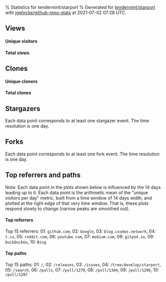 % Statistics for tendermint/starport
% Generated for [tendermint/starport](https://github.com/tendermint/starport) with [jgehrcke/github-repo-stats](https://github.com/jgehrcke/github-repo-stats) at 2021-07-02 07:28 UTC.


## Views

#### Unique visitors
<div id="chart_views_unique" class="full-width-chart"></div>

#### Total views
<div id="chart_views_total" class="full-width-chart"></div>

<div class="pagebreak-for-print"> </div>


## Clones

#### Unique cloners
<div id="chart_clones_unique" class="full-width-chart"></div>

#### Total clones
<div id="chart_clones_total" class="full-width-chart"></div>



<div class="pagebreak-for-print"> </div>



## Stargazers

Each data point corresponds to at least one stargazer event.
The time resolution is one day.

<div id="chart_stargazers" class="full-width-chart"></div>




## Forks

Each data point corresponds to at least one fork event.
The time resolution is one day.

<div id="chart_forks" class="full-width-chart"></div>




<div class="pagebreak-for-print"> </div>



## Top referrers and paths


Note: Each data point in the plots shown below is influenced by the 14 days
leading up to it. Each data point is the arithmetic mean of the "unique
visitors per day" metric, built from a time window of 14 days width, and
plotted at the right edge of that very time window. That is, these plots
respond slowly to change (narrow peaks are smoothed out).




#### Top referrers


<div id="chart_referrers_top_n_alltime" class="full-width-chart"></div>

Top 15 referrers: 01: `github.com`, 02: `Google`, 03: `blog.cosmos.network`, 04: `t.co`, 05: `reddit.com`, 06: `youtube.com`, 07: `medium.com`, 08: `gitpod.io`, 09: `DuckDuckGo`, 10: `Bing`





#### Top paths


<div id="chart_paths_top_n_alltime" class="full-width-chart"></div>

Top 15 paths: 01: `/`, 02: `/releases`, 03: `/issues`, 04: `/tree/develop/starport`, 05: `/search`, 06: `/pulls`, 07: `/pull/1279`, 08: `/pull/1304`, 09: `/pull/1296`, 10: `/pull/1287`


<script type="text/javascript">
    vegaEmbed('#chart_views_unique', {"$schema": "https://vega.github.io/schema/vega-lite/v4.8.1.json", "config": {"arc": {"fill": "#1b1e23"}, "area": {"fill": "#1b1e23"}, "axisBottom": {"domainColor": "#a9b4c4", "gridColor": "#a9b4c4", "labelColor": "#1b1e23", "labelFont": "relative-mono-11-pitch-pro, Menlo, monospace", "tickColor": "#a9b4c4", "titleColor": "#1b1e23", "titleFont": "relative-mono-11-pitch-pro, Menlo, monospace"}, "axisLeft": {"domainColor": "#a9b4c4", "gridColor": "#a9b4c4", "labelColor": "#1b1e23", "labelFont": "relative-mono-11-pitch-pro, Menlo, monospace", "tickColor": "#a9b4c4", "titleColor": "#1b1e23", "titleFont": "relative-mono-11-pitch-pro, Menlo, monospace"}, "axisX": {"grid": false}, "axisY": {"grid": false, "labelBound": true}, "background": "#FFFFFF", "group": {"fill": "#FFFFFF"}, "header": {"fontWeight": 400, "labelFont": "relative-mono-11-pitch-pro, Menlo, monospace", "titleFont": "relative-mono-11-pitch-pro, Menlo, monospace"}, "legend": {"labelFont": "relative-mono-11-pitch-pro, Menlo, monospace", "symbolSize": 200, "symbolType": "circle", "titleFont": "relative-mono-11-pitch-pro, Menlo, monospace"}, "line": {"color": "#1b1e23", "stroke": "#1b1e23"}, "path": {"stroke": "#1b1e23"}, "point": {"color": "#1b1e23", "cursor": "pointer", "filled": true, "size": 100}, "range": {"category": ["#85a2f7", "#ea9755", "#7eb36a", "#f07071", "#bc85d9", "#e587b6", "#a9b4c4", "#d4c05e", "#64b9c4"]}, "style": {"bar": {"fill": "#1b1e23"}, "text": {"font": "relative-mono-11-pitch-pro, Menlo, monospace", "fontWeight": 400}}, "symbol": {"shape": "circle"}, "title": {"anchor": "start", "font": "relative-mono-11-pitch-pro, Menlo, monospace", "fontWeight": 400}, "trail": {"color": "#1b1e23", "stroke": "#1b1e23"}, "view": {"stroke": null}}, "data": {"name": "data-8a87b8775581b2273b3ab47ebe6839c9"}, "datasets": {"data-8a87b8775581b2273b3ab47ebe6839c9": [{"time": "2021-06-18T00:00:00+00:00", "views_total": 150, "views_unique": 44}, {"time": "2021-06-19T00:00:00+00:00", "views_total": 322, "views_unique": 54}, {"time": "2021-06-20T00:00:00+00:00", "views_total": 205, "views_unique": 48}, {"time": "2021-06-21T00:00:00+00:00", "views_total": 890, "views_unique": 84}, {"time": "2021-06-22T00:00:00+00:00", "views_total": 940, "views_unique": 88}, {"time": "2021-06-23T00:00:00+00:00", "views_total": 613, "views_unique": 54}, {"time": "2021-06-24T00:00:00+00:00", "views_total": 402, "views_unique": 99}, {"time": "2021-06-25T00:00:00+00:00", "views_total": 818, "views_unique": 50}, {"time": "2021-06-26T00:00:00+00:00", "views_total": 226, "views_unique": 42}, {"time": "2021-06-27T00:00:00+00:00", "views_total": 194, "views_unique": 37}, {"time": "2021-06-28T00:00:00+00:00", "views_total": 556, "views_unique": 61}, {"time": "2021-06-29T00:00:00+00:00", "views_total": 608, "views_unique": 52}, {"time": "2021-06-30T00:00:00+00:00", "views_total": 857, "views_unique": 63}, {"time": "2021-07-01T00:00:00+00:00", "views_total": 672, "views_unique": 66}, {"time": "2021-07-02T00:00:00+00:00", "views_total": 97, "views_unique": 12}]}, "encoding": {"x": {"field": "time", "timeUnit": "yearmonthdate", "title": "date", "type": "temporal"}, "y": {"field": "views_unique", "scale": {"domain": [0, 108.9], "zero": true}, "title": "unique views per day", "type": "quantitative"}}, "height": 200, "mark": {"point": true, "type": "line"}, "padding": 10, "width": "container"}, {"actions": false, "renderer": "svg"}).catch(console.error);
vegaEmbed('#chart_views_total', {"$schema": "https://vega.github.io/schema/vega-lite/v4.8.1.json", "config": {"arc": {"fill": "#1b1e23"}, "area": {"fill": "#1b1e23"}, "axisBottom": {"domainColor": "#a9b4c4", "gridColor": "#a9b4c4", "labelColor": "#1b1e23", "labelFont": "relative-mono-11-pitch-pro, Menlo, monospace", "tickColor": "#a9b4c4", "titleColor": "#1b1e23", "titleFont": "relative-mono-11-pitch-pro, Menlo, monospace"}, "axisLeft": {"domainColor": "#a9b4c4", "gridColor": "#a9b4c4", "labelColor": "#1b1e23", "labelFont": "relative-mono-11-pitch-pro, Menlo, monospace", "tickColor": "#a9b4c4", "titleColor": "#1b1e23", "titleFont": "relative-mono-11-pitch-pro, Menlo, monospace"}, "axisX": {"grid": false}, "axisY": {"grid": false, "labelBound": true}, "background": "#FFFFFF", "group": {"fill": "#FFFFFF"}, "header": {"fontWeight": 400, "labelFont": "relative-mono-11-pitch-pro, Menlo, monospace", "titleFont": "relative-mono-11-pitch-pro, Menlo, monospace"}, "legend": {"labelFont": "relative-mono-11-pitch-pro, Menlo, monospace", "symbolSize": 200, "symbolType": "circle", "titleFont": "relative-mono-11-pitch-pro, Menlo, monospace"}, "line": {"color": "#1b1e23", "stroke": "#1b1e23"}, "path": {"stroke": "#1b1e23"}, "point": {"color": "#1b1e23", "cursor": "pointer", "filled": true, "size": 100}, "range": {"category": ["#85a2f7", "#ea9755", "#7eb36a", "#f07071", "#bc85d9", "#e587b6", "#a9b4c4", "#d4c05e", "#64b9c4"]}, "style": {"bar": {"fill": "#1b1e23"}, "text": {"font": "relative-mono-11-pitch-pro, Menlo, monospace", "fontWeight": 400}}, "symbol": {"shape": "circle"}, "title": {"anchor": "start", "font": "relative-mono-11-pitch-pro, Menlo, monospace", "fontWeight": 400}, "trail": {"color": "#1b1e23", "stroke": "#1b1e23"}, "view": {"stroke": null}}, "data": {"name": "data-8a87b8775581b2273b3ab47ebe6839c9"}, "datasets": {"data-8a87b8775581b2273b3ab47ebe6839c9": [{"time": "2021-06-18T00:00:00+00:00", "views_total": 150, "views_unique": 44}, {"time": "2021-06-19T00:00:00+00:00", "views_total": 322, "views_unique": 54}, {"time": "2021-06-20T00:00:00+00:00", "views_total": 205, "views_unique": 48}, {"time": "2021-06-21T00:00:00+00:00", "views_total": 890, "views_unique": 84}, {"time": "2021-06-22T00:00:00+00:00", "views_total": 940, "views_unique": 88}, {"time": "2021-06-23T00:00:00+00:00", "views_total": 613, "views_unique": 54}, {"time": "2021-06-24T00:00:00+00:00", "views_total": 402, "views_unique": 99}, {"time": "2021-06-25T00:00:00+00:00", "views_total": 818, "views_unique": 50}, {"time": "2021-06-26T00:00:00+00:00", "views_total": 226, "views_unique": 42}, {"time": "2021-06-27T00:00:00+00:00", "views_total": 194, "views_unique": 37}, {"time": "2021-06-28T00:00:00+00:00", "views_total": 556, "views_unique": 61}, {"time": "2021-06-29T00:00:00+00:00", "views_total": 608, "views_unique": 52}, {"time": "2021-06-30T00:00:00+00:00", "views_total": 857, "views_unique": 63}, {"time": "2021-07-01T00:00:00+00:00", "views_total": 672, "views_unique": 66}, {"time": "2021-07-02T00:00:00+00:00", "views_total": 97, "views_unique": 12}]}, "encoding": {"x": {"field": "time", "timeUnit": "yearmonthdate", "title": "date", "type": "temporal"}, "y": {"field": "views_total", "scale": {"domain": [0, 1034.0], "zero": true}, "title": "total views per day", "type": "quantitative"}}, "height": 200, "mark": {"point": true, "type": "line"}, "padding": 10, "width": "container"}, {"actions": false, "renderer": "svg"}).catch(console.error);
vegaEmbed('#chart_clones_unique', {"$schema": "https://vega.github.io/schema/vega-lite/v4.8.1.json", "config": {"arc": {"fill": "#1b1e23"}, "area": {"fill": "#1b1e23"}, "axisBottom": {"domainColor": "#a9b4c4", "gridColor": "#a9b4c4", "labelColor": "#1b1e23", "labelFont": "relative-mono-11-pitch-pro, Menlo, monospace", "tickColor": "#a9b4c4", "titleColor": "#1b1e23", "titleFont": "relative-mono-11-pitch-pro, Menlo, monospace"}, "axisLeft": {"domainColor": "#a9b4c4", "gridColor": "#a9b4c4", "labelColor": "#1b1e23", "labelFont": "relative-mono-11-pitch-pro, Menlo, monospace", "tickColor": "#a9b4c4", "titleColor": "#1b1e23", "titleFont": "relative-mono-11-pitch-pro, Menlo, monospace"}, "axisX": {"grid": false}, "axisY": {"grid": false, "labelBound": true}, "background": "#FFFFFF", "group": {"fill": "#FFFFFF"}, "header": {"fontWeight": 400, "labelFont": "relative-mono-11-pitch-pro, Menlo, monospace", "titleFont": "relative-mono-11-pitch-pro, Menlo, monospace"}, "legend": {"labelFont": "relative-mono-11-pitch-pro, Menlo, monospace", "symbolSize": 200, "symbolType": "circle", "titleFont": "relative-mono-11-pitch-pro, Menlo, monospace"}, "line": {"color": "#1b1e23", "stroke": "#1b1e23"}, "path": {"stroke": "#1b1e23"}, "point": {"color": "#1b1e23", "cursor": "pointer", "filled": true, "size": 100}, "range": {"category": ["#85a2f7", "#ea9755", "#7eb36a", "#f07071", "#bc85d9", "#e587b6", "#a9b4c4", "#d4c05e", "#64b9c4"]}, "style": {"bar": {"fill": "#1b1e23"}, "text": {"font": "relative-mono-11-pitch-pro, Menlo, monospace", "fontWeight": 400}}, "symbol": {"shape": "circle"}, "title": {"anchor": "start", "font": "relative-mono-11-pitch-pro, Menlo, monospace", "fontWeight": 400}, "trail": {"color": "#1b1e23", "stroke": "#1b1e23"}, "view": {"stroke": null}}, "data": {"name": "data-e9476adde3761b9c68ea0524265055e1"}, "datasets": {"data-e9476adde3761b9c68ea0524265055e1": [{"clones_total": 73, "clones_unique": 57, "time": "2021-06-18T00:00:00+00:00"}, {"clones_total": 138, "clones_unique": 69, "time": "2021-06-19T00:00:00+00:00"}, {"clones_total": 201, "clones_unique": 94, "time": "2021-06-20T00:00:00+00:00"}, {"clones_total": 281, "clones_unique": 92, "time": "2021-06-21T00:00:00+00:00"}, {"clones_total": 172, "clones_unique": 53, "time": "2021-06-22T00:00:00+00:00"}, {"clones_total": 235, "clones_unique": 97, "time": "2021-06-23T00:00:00+00:00"}, {"clones_total": 197, "clones_unique": 95, "time": "2021-06-24T00:00:00+00:00"}, {"clones_total": 275, "clones_unique": 92, "time": "2021-06-25T00:00:00+00:00"}, {"clones_total": 160, "clones_unique": 87, "time": "2021-06-26T00:00:00+00:00"}, {"clones_total": 113, "clones_unique": 62, "time": "2021-06-27T00:00:00+00:00"}, {"clones_total": 202, "clones_unique": 78, "time": "2021-06-28T00:00:00+00:00"}, {"clones_total": 289, "clones_unique": 103, "time": "2021-06-29T00:00:00+00:00"}, {"clones_total": 295, "clones_unique": 93, "time": "2021-06-30T00:00:00+00:00"}, {"clones_total": 136, "clones_unique": 64, "time": "2021-07-01T00:00:00+00:00"}, {"clones_total": 14, "clones_unique": 7, "time": "2021-07-02T00:00:00+00:00"}]}, "encoding": {"x": {"field": "time", "timeUnit": "yearmonthdate", "title": "date", "type": "temporal"}, "y": {"field": "clones_unique", "scale": {"domain": [0, 113.30000000000001], "zero": true}, "title": "unique clones per day", "type": "quantitative"}}, "height": 200, "mark": {"point": true, "type": "line"}, "padding": 10, "width": "container"}, {"actions": false, "renderer": "svg"}).catch(console.error);
vegaEmbed('#chart_clones_total', {"$schema": "https://vega.github.io/schema/vega-lite/v4.8.1.json", "config": {"arc": {"fill": "#1b1e23"}, "area": {"fill": "#1b1e23"}, "axisBottom": {"domainColor": "#a9b4c4", "gridColor": "#a9b4c4", "labelColor": "#1b1e23", "labelFont": "relative-mono-11-pitch-pro, Menlo, monospace", "tickColor": "#a9b4c4", "titleColor": "#1b1e23", "titleFont": "relative-mono-11-pitch-pro, Menlo, monospace"}, "axisLeft": {"domainColor": "#a9b4c4", "gridColor": "#a9b4c4", "labelColor": "#1b1e23", "labelFont": "relative-mono-11-pitch-pro, Menlo, monospace", "tickColor": "#a9b4c4", "titleColor": "#1b1e23", "titleFont": "relative-mono-11-pitch-pro, Menlo, monospace"}, "axisX": {"grid": false}, "axisY": {"grid": false, "labelBound": true}, "background": "#FFFFFF", "group": {"fill": "#FFFFFF"}, "header": {"fontWeight": 400, "labelFont": "relative-mono-11-pitch-pro, Menlo, monospace", "titleFont": "relative-mono-11-pitch-pro, Menlo, monospace"}, "legend": {"labelFont": "relative-mono-11-pitch-pro, Menlo, monospace", "symbolSize": 200, "symbolType": "circle", "titleFont": "relative-mono-11-pitch-pro, Menlo, monospace"}, "line": {"color": "#1b1e23", "stroke": "#1b1e23"}, "path": {"stroke": "#1b1e23"}, "point": {"color": "#1b1e23", "cursor": "pointer", "filled": true, "size": 100}, "range": {"category": ["#85a2f7", "#ea9755", "#7eb36a", "#f07071", "#bc85d9", "#e587b6", "#a9b4c4", "#d4c05e", "#64b9c4"]}, "style": {"bar": {"fill": "#1b1e23"}, "text": {"font": "relative-mono-11-pitch-pro, Menlo, monospace", "fontWeight": 400}}, "symbol": {"shape": "circle"}, "title": {"anchor": "start", "font": "relative-mono-11-pitch-pro, Menlo, monospace", "fontWeight": 400}, "trail": {"color": "#1b1e23", "stroke": "#1b1e23"}, "view": {"stroke": null}}, "data": {"name": "data-e9476adde3761b9c68ea0524265055e1"}, "datasets": {"data-e9476adde3761b9c68ea0524265055e1": [{"clones_total": 73, "clones_unique": 57, "time": "2021-06-18T00:00:00+00:00"}, {"clones_total": 138, "clones_unique": 69, "time": "2021-06-19T00:00:00+00:00"}, {"clones_total": 201, "clones_unique": 94, "time": "2021-06-20T00:00:00+00:00"}, {"clones_total": 281, "clones_unique": 92, "time": "2021-06-21T00:00:00+00:00"}, {"clones_total": 172, "clones_unique": 53, "time": "2021-06-22T00:00:00+00:00"}, {"clones_total": 235, "clones_unique": 97, "time": "2021-06-23T00:00:00+00:00"}, {"clones_total": 197, "clones_unique": 95, "time": "2021-06-24T00:00:00+00:00"}, {"clones_total": 275, "clones_unique": 92, "time": "2021-06-25T00:00:00+00:00"}, {"clones_total": 160, "clones_unique": 87, "time": "2021-06-26T00:00:00+00:00"}, {"clones_total": 113, "clones_unique": 62, "time": "2021-06-27T00:00:00+00:00"}, {"clones_total": 202, "clones_unique": 78, "time": "2021-06-28T00:00:00+00:00"}, {"clones_total": 289, "clones_unique": 103, "time": "2021-06-29T00:00:00+00:00"}, {"clones_total": 295, "clones_unique": 93, "time": "2021-06-30T00:00:00+00:00"}, {"clones_total": 136, "clones_unique": 64, "time": "2021-07-01T00:00:00+00:00"}, {"clones_total": 14, "clones_unique": 7, "time": "2021-07-02T00:00:00+00:00"}]}, "encoding": {"x": {"field": "time", "timeUnit": "yearmonthdate", "title": "date", "type": "temporal"}, "y": {"field": "clones_total", "scale": {"domain": [0, 324.5], "zero": true}, "title": "total clones per day", "type": "quantitative"}}, "height": 200, "mark": {"point": true, "type": "line"}, "padding": 10, "width": "container"}, {"actions": false, "renderer": "svg"}).catch(console.error);
vegaEmbed('#chart_stargazers', {"$schema": "https://vega.github.io/schema/vega-lite/v4.8.1.json", "config": {"arc": {"fill": "#1b1e23"}, "area": {"fill": "#1b1e23"}, "axisBottom": {"domainColor": "#a9b4c4", "gridColor": "#a9b4c4", "labelColor": "#1b1e23", "labelFont": "relative-mono-11-pitch-pro, Menlo, monospace", "tickColor": "#a9b4c4", "titleColor": "#1b1e23", "titleFont": "relative-mono-11-pitch-pro, Menlo, monospace"}, "axisLeft": {"domainColor": "#a9b4c4", "gridColor": "#a9b4c4", "labelColor": "#1b1e23", "labelFont": "relative-mono-11-pitch-pro, Menlo, monospace", "tickColor": "#a9b4c4", "titleColor": "#1b1e23", "titleFont": "relative-mono-11-pitch-pro, Menlo, monospace"}, "axisX": {"grid": false}, "axisY": {"grid": false}, "background": "#FFFFFF", "group": {"fill": "#FFFFFF"}, "header": {"fontWeight": 400, "labelFont": "relative-mono-11-pitch-pro, Menlo, monospace", "titleFont": "relative-mono-11-pitch-pro, Menlo, monospace"}, "legend": {"labelFont": "relative-mono-11-pitch-pro, Menlo, monospace", "symbolSize": 200, "symbolType": "circle", "titleFont": "relative-mono-11-pitch-pro, Menlo, monospace"}, "line": {"color": "#1b1e23", "stroke": "#1b1e23"}, "path": {"stroke": "#1b1e23"}, "point": {"color": "#1b1e23", "cursor": "pointer", "filled": true, "size": 100}, "range": {"category": ["#85a2f7", "#ea9755", "#7eb36a", "#f07071", "#bc85d9", "#e587b6", "#a9b4c4", "#d4c05e", "#64b9c4"]}, "style": {"bar": {"fill": "#1b1e23"}, "text": {"font": "relative-mono-11-pitch-pro, Menlo, monospace", "fontWeight": 400}}, "symbol": {"shape": "circle"}, "title": {"anchor": "start", "font": "relative-mono-11-pitch-pro, Menlo, monospace", "fontWeight": 400}, "trail": {"color": "#1b1e23", "stroke": "#1b1e23"}, "view": {"stroke": null}}, "data": {"name": "data-e9235c0a05784c6d05a6bfc1b26a9e64"}, "datasets": {"data-e9235c0a05784c6d05a6bfc1b26a9e64": [{"stars_cumulative": 4.0, "time": "2020-06-23T00:00:00+00:00"}, {"stars_cumulative": 6.0, "time": "2020-06-26T16:00:00+00:00"}, {"stars_cumulative": 7.0, "time": "2020-06-30T08:00:00+00:00"}, {"stars_cumulative": 8.0, "time": "2020-07-04T00:00:00+00:00"}, {"stars_cumulative": 9.0, "time": "2020-07-07T16:00:00+00:00"}, {"stars_cumulative": 11.0, "time": "2020-07-15T00:00:00+00:00"}, {"stars_cumulative": 41.0, "time": "2020-07-26T00:00:00+00:00"}, {"stars_cumulative": 46.0, "time": "2020-07-29T16:00:00+00:00"}, {"stars_cumulative": 49.0, "time": "2020-08-02T08:00:00+00:00"}, {"stars_cumulative": 51.0, "time": "2020-08-06T00:00:00+00:00"}, {"stars_cumulative": 54.0, "time": "2020-08-09T16:00:00+00:00"}, {"stars_cumulative": 57.0, "time": "2020-08-17T00:00:00+00:00"}, {"stars_cumulative": 59.0, "time": "2020-08-20T16:00:00+00:00"}, {"stars_cumulative": 61.0, "time": "2020-08-24T08:00:00+00:00"}, {"stars_cumulative": 62.0, "time": "2020-08-28T00:00:00+00:00"}, {"stars_cumulative": 65.0, "time": "2020-08-31T16:00:00+00:00"}, {"stars_cumulative": 68.0, "time": "2020-09-04T08:00:00+00:00"}, {"stars_cumulative": 71.0, "time": "2020-09-08T00:00:00+00:00"}, {"stars_cumulative": 72.0, "time": "2020-09-11T16:00:00+00:00"}, {"stars_cumulative": 76.0, "time": "2020-09-15T08:00:00+00:00"}, {"stars_cumulative": 79.0, "time": "2020-09-19T00:00:00+00:00"}, {"stars_cumulative": 80.0, "time": "2020-09-22T16:00:00+00:00"}, {"stars_cumulative": 82.0, "time": "2020-09-26T08:00:00+00:00"}, {"stars_cumulative": 84.0, "time": "2020-09-30T00:00:00+00:00"}, {"stars_cumulative": 87.0, "time": "2020-10-03T16:00:00+00:00"}, {"stars_cumulative": 91.0, "time": "2020-10-07T08:00:00+00:00"}, {"stars_cumulative": 96.0, "time": "2020-10-11T00:00:00+00:00"}, {"stars_cumulative": 97.0, "time": "2020-10-14T16:00:00+00:00"}, {"stars_cumulative": 99.0, "time": "2020-10-18T08:00:00+00:00"}, {"stars_cumulative": 106.0, "time": "2020-10-22T00:00:00+00:00"}, {"stars_cumulative": 108.0, "time": "2020-10-25T16:00:00+00:00"}, {"stars_cumulative": 109.0, "time": "2020-10-29T08:00:00+00:00"}, {"stars_cumulative": 110.0, "time": "2020-11-02T00:00:00+00:00"}, {"stars_cumulative": 111.0, "time": "2020-11-13T00:00:00+00:00"}, {"stars_cumulative": 113.0, "time": "2020-11-16T16:00:00+00:00"}, {"stars_cumulative": 115.0, "time": "2020-11-20T08:00:00+00:00"}, {"stars_cumulative": 117.0, "time": "2020-11-24T00:00:00+00:00"}, {"stars_cumulative": 118.0, "time": "2020-12-01T08:00:00+00:00"}, {"stars_cumulative": 119.0, "time": "2020-12-05T00:00:00+00:00"}, {"stars_cumulative": 120.0, "time": "2020-12-12T08:00:00+00:00"}, {"stars_cumulative": 121.0, "time": "2020-12-16T00:00:00+00:00"}, {"stars_cumulative": 122.0, "time": "2020-12-19T16:00:00+00:00"}, {"stars_cumulative": 123.0, "time": "2020-12-27T00:00:00+00:00"}, {"stars_cumulative": 124.0, "time": "2020-12-30T16:00:00+00:00"}, {"stars_cumulative": 126.0, "time": "2021-01-03T08:00:00+00:00"}, {"stars_cumulative": 128.0, "time": "2021-01-07T00:00:00+00:00"}, {"stars_cumulative": 129.0, "time": "2021-01-10T16:00:00+00:00"}, {"stars_cumulative": 130.0, "time": "2021-01-14T08:00:00+00:00"}, {"stars_cumulative": 131.0, "time": "2021-01-21T16:00:00+00:00"}, {"stars_cumulative": 133.0, "time": "2021-01-25T08:00:00+00:00"}, {"stars_cumulative": 134.0, "time": "2021-01-29T00:00:00+00:00"}, {"stars_cumulative": 135.0, "time": "2021-02-01T16:00:00+00:00"}, {"stars_cumulative": 148.0, "time": "2021-02-05T08:00:00+00:00"}, {"stars_cumulative": 152.0, "time": "2021-02-09T00:00:00+00:00"}, {"stars_cumulative": 155.0, "time": "2021-02-12T16:00:00+00:00"}, {"stars_cumulative": 165.0, "time": "2021-02-16T08:00:00+00:00"}, {"stars_cumulative": 170.0, "time": "2021-02-20T00:00:00+00:00"}, {"stars_cumulative": 172.0, "time": "2021-02-23T16:00:00+00:00"}, {"stars_cumulative": 175.0, "time": "2021-02-27T08:00:00+00:00"}, {"stars_cumulative": 181.0, "time": "2021-03-03T00:00:00+00:00"}, {"stars_cumulative": 187.0, "time": "2021-03-06T16:00:00+00:00"}, {"stars_cumulative": 189.0, "time": "2021-03-10T08:00:00+00:00"}, {"stars_cumulative": 196.0, "time": "2021-03-14T00:00:00+00:00"}, {"stars_cumulative": 201.0, "time": "2021-03-17T16:00:00+00:00"}, {"stars_cumulative": 204.0, "time": "2021-03-21T08:00:00+00:00"}, {"stars_cumulative": 208.0, "time": "2021-03-25T00:00:00+00:00"}, {"stars_cumulative": 210.0, "time": "2021-03-28T16:00:00+00:00"}, {"stars_cumulative": 211.0, "time": "2021-04-01T08:00:00+00:00"}, {"stars_cumulative": 212.0, "time": "2021-04-05T00:00:00+00:00"}, {"stars_cumulative": 213.0, "time": "2021-04-08T16:00:00+00:00"}, {"stars_cumulative": 218.0, "time": "2021-04-12T08:00:00+00:00"}, {"stars_cumulative": 221.0, "time": "2021-04-16T00:00:00+00:00"}, {"stars_cumulative": 226.0, "time": "2021-04-23T08:00:00+00:00"}, {"stars_cumulative": 231.0, "time": "2021-04-27T00:00:00+00:00"}, {"stars_cumulative": 238.0, "time": "2021-05-04T08:00:00+00:00"}, {"stars_cumulative": 243.0, "time": "2021-05-08T00:00:00+00:00"}, {"stars_cumulative": 248.0, "time": "2021-05-11T16:00:00+00:00"}, {"stars_cumulative": 250.0, "time": "2021-05-15T08:00:00+00:00"}, {"stars_cumulative": 251.0, "time": "2021-05-19T00:00:00+00:00"}, {"stars_cumulative": 253.0, "time": "2021-05-22T16:00:00+00:00"}, {"stars_cumulative": 255.0, "time": "2021-05-26T08:00:00+00:00"}, {"stars_cumulative": 256.0, "time": "2021-05-30T00:00:00+00:00"}, {"stars_cumulative": 262.0, "time": "2021-06-02T16:00:00+00:00"}, {"stars_cumulative": 268.0, "time": "2021-06-06T08:00:00+00:00"}, {"stars_cumulative": 276.0, "time": "2021-06-10T00:00:00+00:00"}, {"stars_cumulative": 279.0, "time": "2021-06-13T16:00:00+00:00"}, {"stars_cumulative": 282.0, "time": "2021-06-17T08:00:00+00:00"}, {"stars_cumulative": 287.0, "time": "2021-06-21T00:00:00+00:00"}, {"stars_cumulative": 289.0, "time": "2021-06-24T16:00:00+00:00"}]}, "encoding": {"x": {"field": "time", "scale": {"domain": ["2020-06-23", "2021-06-24"]}, "timeUnit": "yearmonthdate", "title": "date", "type": "temporal"}, "y": {"field": "stars_cumulative", "scale": {"domain": [0, 317.90000000000003], "zero": true}, "title": "stargazer count (cumulative)", "type": "quantitative"}}, "height": 300, "mark": {"point": true, "type": "line"}, "padding": 10, "width": "container"}, {"actions": false, "renderer": "svg"}).catch(console.error);
vegaEmbed('#chart_forks', {"$schema": "https://vega.github.io/schema/vega-lite/v4.8.1.json", "config": {"arc": {"fill": "#1b1e23"}, "area": {"fill": "#1b1e23"}, "axisBottom": {"domainColor": "#a9b4c4", "gridColor": "#a9b4c4", "labelColor": "#1b1e23", "labelFont": "relative-mono-11-pitch-pro, Menlo, monospace", "tickColor": "#a9b4c4", "titleColor": "#1b1e23", "titleFont": "relative-mono-11-pitch-pro, Menlo, monospace"}, "axisLeft": {"domainColor": "#a9b4c4", "gridColor": "#a9b4c4", "labelColor": "#1b1e23", "labelFont": "relative-mono-11-pitch-pro, Menlo, monospace", "tickColor": "#a9b4c4", "titleColor": "#1b1e23", "titleFont": "relative-mono-11-pitch-pro, Menlo, monospace"}, "axisX": {"grid": false}, "axisY": {"grid": false}, "background": "#FFFFFF", "group": {"fill": "#FFFFFF"}, "header": {"fontWeight": 400, "labelFont": "relative-mono-11-pitch-pro, Menlo, monospace", "titleFont": "relative-mono-11-pitch-pro, Menlo, monospace"}, "legend": {"labelFont": "relative-mono-11-pitch-pro, Menlo, monospace", "symbolSize": 200, "symbolType": "circle", "titleFont": "relative-mono-11-pitch-pro, Menlo, monospace"}, "line": {"color": "#1b1e23", "stroke": "#1b1e23"}, "path": {"stroke": "#1b1e23"}, "point": {"color": "#1b1e23", "cursor": "pointer", "filled": true, "size": 100}, "range": {"category": ["#85a2f7", "#ea9755", "#7eb36a", "#f07071", "#bc85d9", "#e587b6", "#a9b4c4", "#d4c05e", "#64b9c4"]}, "style": {"bar": {"fill": "#1b1e23"}, "text": {"font": "relative-mono-11-pitch-pro, Menlo, monospace", "fontWeight": 400}}, "symbol": {"shape": "circle"}, "title": {"anchor": "start", "font": "relative-mono-11-pitch-pro, Menlo, monospace", "fontWeight": 400}, "trail": {"color": "#1b1e23", "stroke": "#1b1e23"}, "view": {"stroke": null}}, "data": {"name": "data-5d2e3f827010e0e5151d80a07a65e0ef"}, "datasets": {"data-5d2e3f827010e0e5151d80a07a65e0ef": [{"forks_cumulative": 1.0, "time": "2020-06-25T00:00:00+00:00"}, {"forks_cumulative": 2.0, "time": "2020-07-24T00:00:00+00:00"}, {"forks_cumulative": 4.0, "time": "2020-07-27T15:00:00+00:00"}, {"forks_cumulative": 7.0, "time": "2020-07-31T06:00:00+00:00"}, {"forks_cumulative": 8.0, "time": "2020-08-03T21:00:00+00:00"}, {"forks_cumulative": 9.0, "time": "2020-08-22T00:00:00+00:00"}, {"forks_cumulative": 10.0, "time": "2020-08-25T15:00:00+00:00"}, {"forks_cumulative": 11.0, "time": "2020-08-29T06:00:00+00:00"}, {"forks_cumulative": 13.0, "time": "2020-09-01T21:00:00+00:00"}, {"forks_cumulative": 14.0, "time": "2020-09-05T12:00:00+00:00"}, {"forks_cumulative": 15.0, "time": "2020-09-09T03:00:00+00:00"}, {"forks_cumulative": 16.0, "time": "2020-09-12T18:00:00+00:00"}, {"forks_cumulative": 17.0, "time": "2020-09-30T21:00:00+00:00"}, {"forks_cumulative": 18.0, "time": "2020-10-04T12:00:00+00:00"}, {"forks_cumulative": 20.0, "time": "2020-10-08T03:00:00+00:00"}, {"forks_cumulative": 22.0, "time": "2020-10-11T18:00:00+00:00"}, {"forks_cumulative": 26.0, "time": "2020-10-15T09:00:00+00:00"}, {"forks_cumulative": 32.0, "time": "2020-10-19T00:00:00+00:00"}, {"forks_cumulative": 33.0, "time": "2020-10-22T15:00:00+00:00"}, {"forks_cumulative": 36.0, "time": "2020-10-26T06:00:00+00:00"}, {"forks_cumulative": 37.0, "time": "2020-10-29T21:00:00+00:00"}, {"forks_cumulative": 38.0, "time": "2020-11-09T18:00:00+00:00"}, {"forks_cumulative": 42.0, "time": "2020-11-24T06:00:00+00:00"}, {"forks_cumulative": 44.0, "time": "2020-11-27T21:00:00+00:00"}, {"forks_cumulative": 45.0, "time": "2020-12-05T03:00:00+00:00"}, {"forks_cumulative": 46.0, "time": "2020-12-08T18:00:00+00:00"}, {"forks_cumulative": 48.0, "time": "2020-12-12T09:00:00+00:00"}, {"forks_cumulative": 50.0, "time": "2020-12-16T00:00:00+00:00"}, {"forks_cumulative": 51.0, "time": "2020-12-19T15:00:00+00:00"}, {"forks_cumulative": 52.0, "time": "2020-12-23T06:00:00+00:00"}, {"forks_cumulative": 53.0, "time": "2020-12-30T12:00:00+00:00"}, {"forks_cumulative": 54.0, "time": "2021-01-03T03:00:00+00:00"}, {"forks_cumulative": 56.0, "time": "2021-01-06T18:00:00+00:00"}, {"forks_cumulative": 58.0, "time": "2021-01-10T09:00:00+00:00"}, {"forks_cumulative": 63.0, "time": "2021-01-17T15:00:00+00:00"}, {"forks_cumulative": 64.0, "time": "2021-01-21T06:00:00+00:00"}, {"forks_cumulative": 65.0, "time": "2021-01-24T21:00:00+00:00"}, {"forks_cumulative": 66.0, "time": "2021-01-28T12:00:00+00:00"}, {"forks_cumulative": 67.0, "time": "2021-02-01T03:00:00+00:00"}, {"forks_cumulative": 69.0, "time": "2021-02-04T18:00:00+00:00"}, {"forks_cumulative": 71.0, "time": "2021-02-08T09:00:00+00:00"}, {"forks_cumulative": 73.0, "time": "2021-02-12T00:00:00+00:00"}, {"forks_cumulative": 75.0, "time": "2021-02-19T06:00:00+00:00"}, {"forks_cumulative": 80.0, "time": "2021-02-22T21:00:00+00:00"}, {"forks_cumulative": 84.0, "time": "2021-02-26T12:00:00+00:00"}, {"forks_cumulative": 88.0, "time": "2021-03-02T03:00:00+00:00"}, {"forks_cumulative": 92.0, "time": "2021-03-09T09:00:00+00:00"}, {"forks_cumulative": 95.0, "time": "2021-03-13T00:00:00+00:00"}, {"forks_cumulative": 100.0, "time": "2021-03-16T15:00:00+00:00"}, {"forks_cumulative": 101.0, "time": "2021-03-20T06:00:00+00:00"}, {"forks_cumulative": 102.0, "time": "2021-03-23T21:00:00+00:00"}, {"forks_cumulative": 107.0, "time": "2021-03-27T12:00:00+00:00"}, {"forks_cumulative": 110.0, "time": "2021-04-03T18:00:00+00:00"}, {"forks_cumulative": 111.0, "time": "2021-04-07T09:00:00+00:00"}, {"forks_cumulative": 113.0, "time": "2021-04-11T00:00:00+00:00"}, {"forks_cumulative": 115.0, "time": "2021-04-14T15:00:00+00:00"}, {"forks_cumulative": 117.0, "time": "2021-04-18T06:00:00+00:00"}, {"forks_cumulative": 118.0, "time": "2021-04-21T21:00:00+00:00"}, {"forks_cumulative": 119.0, "time": "2021-04-25T12:00:00+00:00"}, {"forks_cumulative": 121.0, "time": "2021-04-29T03:00:00+00:00"}, {"forks_cumulative": 125.0, "time": "2021-05-02T18:00:00+00:00"}, {"forks_cumulative": 132.0, "time": "2021-05-06T09:00:00+00:00"}, {"forks_cumulative": 134.0, "time": "2021-05-10T00:00:00+00:00"}, {"forks_cumulative": 135.0, "time": "2021-05-13T15:00:00+00:00"}, {"forks_cumulative": 136.0, "time": "2021-05-20T21:00:00+00:00"}, {"forks_cumulative": 137.0, "time": "2021-05-24T12:00:00+00:00"}, {"forks_cumulative": 143.0, "time": "2021-05-28T03:00:00+00:00"}, {"forks_cumulative": 147.0, "time": "2021-06-04T09:00:00+00:00"}, {"forks_cumulative": 148.0, "time": "2021-06-08T00:00:00+00:00"}, {"forks_cumulative": 152.0, "time": "2021-06-11T15:00:00+00:00"}, {"forks_cumulative": 153.0, "time": "2021-06-15T06:00:00+00:00"}, {"forks_cumulative": 157.0, "time": "2021-06-18T21:00:00+00:00"}, {"forks_cumulative": 158.0, "time": "2021-06-22T12:00:00+00:00"}]}, "encoding": {"x": {"field": "time", "scale": {"domain": ["2020-06-23", "2021-06-24"]}, "timeUnit": "yearmonthdate", "title": "date", "type": "temporal"}, "y": {"field": "forks_cumulative", "scale": {"domain": [0, 173.8], "zero": true}, "title": "fork count (cumulative)", "type": "quantitative"}}, "height": 300, "mark": {"point": true, "type": "line"}, "padding": 10, "width": "container"}, {"actions": false, "renderer": "svg"}).catch(console.error);
vegaEmbed('#chart_referrers_top_n_alltime', {"$schema": "https://vega.github.io/schema/vega-lite/v4.8.1.json", "config": {"arc": {"fill": "#1b1e23"}, "area": {"fill": "#1b1e23"}, "axisBottom": {"domainColor": "#a9b4c4", "gridColor": "#a9b4c4", "labelColor": "#1b1e23", "labelFont": "relative-mono-11-pitch-pro, Menlo, monospace", "tickColor": "#a9b4c4", "titleColor": "#1b1e23", "titleFont": "relative-mono-11-pitch-pro, Menlo, monospace"}, "axisLeft": {"domainColor": "#a9b4c4", "gridColor": "#a9b4c4", "labelColor": "#1b1e23", "labelFont": "relative-mono-11-pitch-pro, Menlo, monospace", "tickColor": "#a9b4c4", "titleColor": "#1b1e23", "titleFont": "relative-mono-11-pitch-pro, Menlo, monospace"}, "axisX": {"grid": false}, "axisY": {"grid": false}, "background": "#FFFFFF", "group": {"fill": "#FFFFFF"}, "header": {"fontWeight": 400, "labelFont": "relative-mono-11-pitch-pro, Menlo, monospace", "titleFont": "relative-mono-11-pitch-pro, Menlo, monospace"}, "legend": {"labelFont": "relative-mono-11-pitch-pro, Menlo, monospace", "symbolSize": 200, "symbolType": "circle", "titleFont": "relative-mono-11-pitch-pro, Menlo, monospace"}, "line": {"color": "#1b1e23", "stroke": "#1b1e23"}, "path": {"stroke": "#1b1e23"}, "point": {"color": "#1b1e23", "cursor": "pointer", "filled": true, "size": 50}, "range": {"category": ["#85a2f7", "#ea9755", "#7eb36a", "#f07071", "#bc85d9", "#e587b6", "#a9b4c4", "#d4c05e", "#64b9c4"]}, "style": {"bar": {"fill": "#1b1e23"}, "text": {"font": "relative-mono-11-pitch-pro, Menlo, monospace", "fontWeight": 400}}, "symbol": {"shape": "circle"}, "title": {"anchor": "start", "font": "relative-mono-11-pitch-pro, Menlo, monospace", "fontWeight": 400}, "trail": {"color": "#1b1e23", "stroke": "#1b1e23"}, "view": {"stroke": null}}, "data": {"name": "data-2f9dded13dae65a343ff095f60d4895e"}, "datasets": {"data-2f9dded13dae65a343ff095f60d4895e": [{"referrer": "github.com", "time": "2021-07-02T00:00:00+00:00", "views_unique": 191, "views_unique_norm": 13.642857142857142}, {"referrer": "Google", "time": "2021-07-02T00:00:00+00:00", "views_unique": 147, "views_unique_norm": 10.5}, {"referrer": "blog.cosmos.network", "time": "2021-07-02T00:00:00+00:00", "views_unique": 29, "views_unique_norm": 2.0714285714285716}, {"referrer": "t.co", "time": "2021-07-02T00:00:00+00:00", "views_unique": 11, "views_unique_norm": 0.7857142857142857}, {"referrer": "reddit.com", "time": "2021-07-02T00:00:00+00:00", "views_unique": 9, "views_unique_norm": 0.6428571428571429}, {"referrer": "youtube.com", "time": "2021-07-02T00:00:00+00:00", "views_unique": 9, "views_unique_norm": 0.6428571428571429}, {"referrer": "medium.com", "time": "2021-07-02T00:00:00+00:00", "views_unique": 8, "views_unique_norm": 0.5714285714285714}, {"referrer": "gitpod.io", "time": "2021-07-02T00:00:00+00:00", "views_unique": 4, "views_unique_norm": 0.2857142857142857}, {"referrer": "DuckDuckGo", "time": "2021-07-02T00:00:00+00:00", "views_unique": 4, "views_unique_norm": 0.2857142857142857}, {"referrer": "Bing", "time": "2021-07-02T00:00:00+00:00", "views_unique": 3, "views_unique_norm": 0.21428571428571427}]}, "encoding": {"color": {"field": "referrer", "sort": {"field": "order"}, "type": "nominal"}, "x": {"field": "time", "timeUnit": "yearmonthdate", "title": "date", "type": "temporal"}, "y": {"field": "views_unique_norm", "scale": {"domain": [0, 15.007142857142858], "zero": true}, "title": "unique visitors per day (mean from last 14 days)", "type": "quantitative"}}, "height": 300, "mark": {"point": true, "type": "line"}, "padding": 10, "width": "container"}, {"actions": false, "renderer": "svg"}).catch(console.error);
vegaEmbed('#chart_paths_top_n_alltime', {"$schema": "https://vega.github.io/schema/vega-lite/v4.8.1.json", "config": {"arc": {"fill": "#1b1e23"}, "area": {"fill": "#1b1e23"}, "axisBottom": {"domainColor": "#a9b4c4", "gridColor": "#a9b4c4", "labelColor": "#1b1e23", "labelFont": "relative-mono-11-pitch-pro, Menlo, monospace", "tickColor": "#a9b4c4", "titleColor": "#1b1e23", "titleFont": "relative-mono-11-pitch-pro, Menlo, monospace"}, "axisLeft": {"domainColor": "#a9b4c4", "gridColor": "#a9b4c4", "labelColor": "#1b1e23", "labelFont": "relative-mono-11-pitch-pro, Menlo, monospace", "tickColor": "#a9b4c4", "titleColor": "#1b1e23", "titleFont": "relative-mono-11-pitch-pro, Menlo, monospace"}, "axisX": {"grid": false}, "axisY": {"grid": false}, "background": "#FFFFFF", "group": {"fill": "#FFFFFF"}, "header": {"fontWeight": 400, "labelFont": "relative-mono-11-pitch-pro, Menlo, monospace", "titleFont": "relative-mono-11-pitch-pro, Menlo, monospace"}, "legend": {"labelFont": "relative-mono-11-pitch-pro, Menlo, monospace", "symbolSize": 200, "symbolType": "circle", "titleFont": "relative-mono-11-pitch-pro, Menlo, monospace"}, "line": {"color": "#1b1e23", "stroke": "#1b1e23"}, "path": {"stroke": "#1b1e23"}, "point": {"color": "#1b1e23", "cursor": "pointer", "filled": true, "size": 50}, "range": {"category": ["#85a2f7", "#ea9755", "#7eb36a", "#f07071", "#bc85d9", "#e587b6", "#a9b4c4", "#d4c05e", "#64b9c4"]}, "style": {"bar": {"fill": "#1b1e23"}, "text": {"font": "relative-mono-11-pitch-pro, Menlo, monospace", "fontWeight": 400}}, "symbol": {"shape": "circle"}, "title": {"anchor": "start", "font": "relative-mono-11-pitch-pro, Menlo, monospace", "fontWeight": 400}, "trail": {"color": "#1b1e23", "stroke": "#1b1e23"}, "view": {"stroke": null}}, "data": {"name": "data-50126d5e86163830cac25783a88d7dea"}, "datasets": {"data-50126d5e86163830cac25783a88d7dea": [{"path": "/", "time": "2021-07-02T00:00:00+00:00", "views_unique": 427, "views_unique_norm": 30.5}, {"path": "/releases", "time": "2021-07-02T00:00:00+00:00", "views_unique": 41, "views_unique_norm": 2.9285714285714284}, {"path": "/issues", "time": "2021-07-02T00:00:00+00:00", "views_unique": 40, "views_unique_norm": 2.857142857142857}, {"path": "/tree/develop/starport", "time": "2021-07-02T00:00:00+00:00", "views_unique": 38, "views_unique_norm": 2.7142857142857144}, {"path": "/search", "time": "2021-07-02T00:00:00+00:00", "views_unique": 25, "views_unique_norm": 1.7857142857142858}, {"path": "/pulls", "time": "2021-07-02T00:00:00+00:00", "views_unique": 19, "views_unique_norm": 1.3571428571428572}, {"path": "/pull/1279", "time": "2021-07-02T00:00:00+00:00", "views_unique": 7, "views_unique_norm": 0.5}, {"path": "/pull/1304", "time": "2021-07-02T00:00:00+00:00", "views_unique": 6, "views_unique_norm": 0.42857142857142855}, {"path": "/pull/1296", "time": "2021-07-02T00:00:00+00:00", "views_unique": 4, "views_unique_norm": 0.2857142857142857}, {"path": "/pull/1287", "time": "2021-07-02T00:00:00+00:00", "views_unique": 4, "views_unique_norm": 0.2857142857142857}]}, "encoding": {"color": {"field": "path", "sort": {"field": "order"}, "type": "nominal"}, "x": {"field": "time", "timeUnit": "yearmonthdate", "title": "date", "type": "temporal"}, "y": {"field": "views_unique_norm", "scale": {"domain": [0, 33.550000000000004], "zero": true}, "title": "unique visitors per day (mean from last 14 days)", "type": "quantitative"}}, "height": 300, "mark": {"point": true, "type": "line"}, "padding": 10, "width": "container"}, {"actions": false, "renderer": "svg"}).catch(console.error);
    </script>